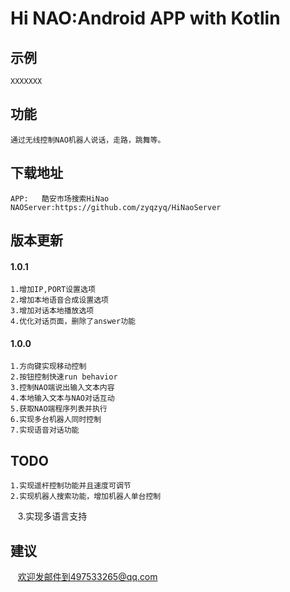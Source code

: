# Hi NAO:Android APP with Kotlin

## 示例
    XXXXXXX

## 功能
    通过无线控制NAO机器人说话，走路，跳舞等。

## 下载地址
    APP:   酷安市场搜索HiNao
    NAOServer:https://github.com/zyqzyq/HiNaoServer
    
## 版本更新
#### 1.0.1
    1.增加IP,PORT设置选项
    2.增加本地语音合成设置选项
    3.增加对话本地播放选项
    4.优化对话页面，删除了answer功能
#### 1.0.0
    1.方向键实现移动控制
    2.按钮控制快速run behavior
    3.控制NAO端说出输入文本内容
    4.本地输入文本与NAO对话互动
    5.获取NAO端程序列表并执行
    6.实现多台机器人同时控制
    7.实现语音对话功能
    
## TODO
    1.实现遥杆控制功能并且速度可调节
    2.实现机器人搜索功能，增加机器人单台控制
    3.实现多语言支持
## 建议
    欢迎发邮件到497533265@qq.com
